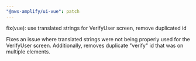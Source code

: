```yaml
---
"@aws-amplify/ui-vue": patch
---
```


fix(vue): use translated strings for VerifyUser screen, remove duplicated id

Fixes an issue where translated strings were not being properly used for the VerifyUser screen. Additionally, removes duplicate "verify" id that was on multiple elements.
